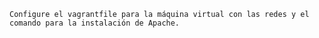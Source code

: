 ```Configure el vagrantfile para la máquina virtual con las redes y el comando para la instalación de Apache.```
